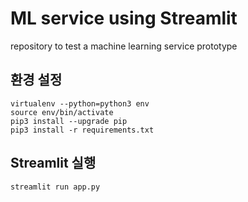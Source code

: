 # ML service using Streamlit
repository to test a machine learning service prototype

## 환경 설정

```
virtualenv --python=python3 env
source env/bin/activate
pip3 install --upgrade pip
pip3 install -r requirements.txt
```

## Streamlit 실행

```
streamlit run app.py
```